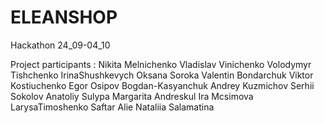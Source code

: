 # ELEANSHOP
Hackathon 24_09-04_10

Project participants :
  Nikita Melnichenko
  Vladislav Vinichenko
  Volodymyr Tishchenko
  IrinaShushkevych
  Oksana Soroka
  Valentin Bondarchuk
  Viktor Kostiuchenko
  Egor Osipov
  Bogdan-Kasyanchuk
  Andrey Kuzmichov
  Serhii Sokolov
  Anatoliy Sulypa
  Margarita Andreskul
  Ira Mcsimova
  LarysaTimoshenko
  Saftar Alie
  Nataliia Salamatina
